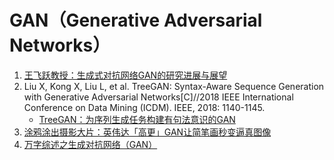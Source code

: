 # GAN（Generative Adversarial Networks）
1. [王飞跃教授：生成式对抗网络GAN的研究进展与展望](https://mp.weixin.qq.com/s/gvzZaXe6gxD6r5Rn7qiDBQ)
1. Liu X, Kong X, Liu L, et al. TreeGAN: Syntax-Aware Sequence Generation with Generative Adversarial Networks[C]//2018 IEEE International Conference on Data Mining (ICDM). IEEE, 2018: 1140-1145.
	- [TreeGAN：为序列生成任务构建有句法意识的GAN](https://www.jiqizhixin.com/articles/2018-10-06)
1. [涂鸦涂出摄影大片：英伟达「高更」GAN让简笔画秒变逼真图像](https://mp.weixin.qq.com/s/n55dKiekvIw-Ewvie3L5kw)
1. [万字综述之生成对抗网络（GAN）](https://mp.weixin.qq.com/s/ZIJAdOGgdrOKCdXkEBDyMA)